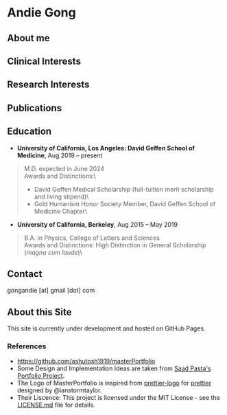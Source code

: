 # Andie Gong

## About me

## Clinical Interests

## Research Interests

## Publications

## Education
- **University of California, Los Angeles: David Geffen School of Medicine**, Aug 2019 – present
> M.D. expected in June 2024\
> Awards and Distinctions:\
> - David Geffen Medical Scholarship (full-tuition merit scholarship and living stipend)\
> - Gold Humanism Honor Society Member, David Geffen School of Medicine Chapter\ 

- **University of California, Berkeley**, Aug 2015 – May 2019
> B.A. in Physics, College of Letters and Sciences\
> Awards and Distinctions: High Distinction in General Scholarship (*magna cum laude*)\

## Contact
gongandie [at] gmail [dot] com

## About this Site
This site is currently under development and hosted on GitHub Pages.

### References
- https://github.com/ashutosh1919/masterPortfolio 
- Some Design and Implementation Ideas are taken from [Saad Pasta's Portfolio Project](https://github.com/saadpasta/developerFolio).
- The Logo of MasterPortfolio is inspired from [prettier-logo](https://github.com/prettier/prettier-logo) for [prettier](https://github.com/prettier/prettier) designed by @ianstormtaylor.
- Their Liscence: This project is licensed under the MIT License - see the [LICENSE.md](./LICENSE) file for details.
